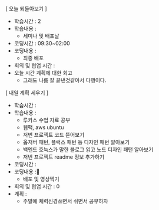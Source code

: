 [ 오늘 되돌아보기 ]

- 학습시간 : 2
- 학습내용 :
  - 세미나 및 배포날
- 코딩시간 : 09:30~02:00
- 코딩내용 :
  - 최종 배포
- 회의 및 협업 시간 :
- 오늘 시간 계획에 대한 회고
  - 그래도 나름 잘 끝낸것같아서 다행이다.

[ 내일 계획 세우기 ]

- 학습시간 :
- 학습내용 :
  - 루카스 수업 자료 공부
  - 웹팩, aws ubuntu
  - 저번 프로젝트 코드 뜯어보기
  - 옵저버 패턴, 플럭스 패턴 등 디자인 패턴 알아보기
  - 백엔드 호눅스가 말한 블로그 읽고 노드 디자인 패턴 알아보기
  - 저번 프로젝트 readme 정보 추가하기
- 코딩시간 :
- 코딩내용 :
  - 배포 및 영상찍기
- 회의 및 협업 시간 : 0
- 계획 :
  - 주말에 체력신경쓰면서 쉬면서 공부하자
